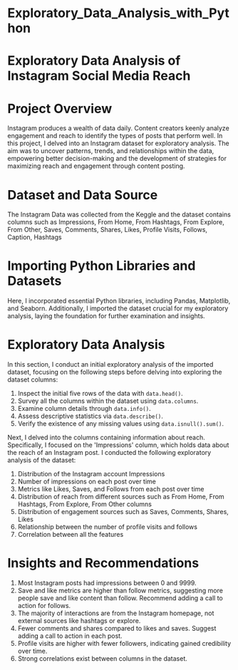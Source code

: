 # Exploratory_Data_Analysis_with_Python

# Exploratory Data Analysis of Instagram Social Media Reach

# Project Overview

Instagram produces a wealth of data daily. Content creators keenly analyze engagement and reach to identify the types of posts that perform well. In this project, I delved into an Instagram dataset for exploratory analysis. The aim was to uncover patterns, trends, and relationships within the data, empowering better decision-making and the development of strategies for maximizing reach and engagement through content posting.

# Dataset and Data Source

The Instagram Data was collected from the Keggle and the dataset contains columns such as Impressions, From Home, From Hashtags, From Explore, From Other, Saves, Comments, Shares, Likes, Profile Visits, Follows, Caption, Hashtags


# Importing Python Libraries and Datasets

Here, I incorporated essential Python libraries, including Pandas, Matplotlib, and Seaborn. Additionally, I imported the dataset crucial for my exploratory analysis, laying the foundation for further examination and insights.

# Exploratory Data Analysis 

In this section, I conduct an initial exploratory analysis of the imported dataset, focusing on the following steps before delving into exploring the dataset columns:

1. Inspect the initial five rows of the data with `data.head()`.
2. Survey all the columns within the dataset using `data.columns`.
3. Examine column details through `data.info()`.
4. Assess descriptive statistics via `data.describe()`.
5. Verify the existence of any missing values using `data.isnull().sum()`.

Next, I delved into the columns containing information about reach. Specifically, I focused on the 'Impressions' column, which holds data about the reach of an Instagram post. I conducted the following exploratory analysis of the dataset:

1. Distribution of the Instagram account Impressions
2. Number of impressions on each post over time
3. Metrics like Likes, Saves, and Follows from each post over time
4. Distribution of reach from different sources such as From Home, From Hashtags, From Explore, From Other columns
5. Distribution of engagement sources such as Saves, Comments, Shares, Likes
6. Relationship between the number of profile visits and follows
7. Correlation between all the features

# Insights and Recommendations

1. Most Instagram posts had impressions between 0 and 9999.
2. Save and like metrics are higher than follow metrics, suggesting more people save and like content than follow. Recommend adding a call to action for follows.
3. The majority of interactions are from the Instagram homepage, not external sources like hashtags or explore.
4. Fewer comments and shares compared to likes and saves. Suggest adding a call to action in each post.
5. Profile visits are higher with fewer followers, indicating gained credibility over time.
6. Strong correlations exist between columns in the dataset.




